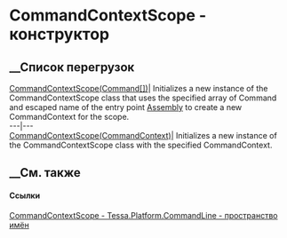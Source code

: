 # CommandContextScope - конструктор
##  __Список перегрузок
[CommandContextScope(Command[])](M_Tessa_Platform_CommandLine_CommandContextScope__ctor.htm)|
Initializes a new instance of the CommandContextScope class that uses the
specified array of Command and escaped name of the entry point
[Assembly](https://learn.microsoft.com/dotnet/api/system.reflection.assembly)
to create a new CommandContext for the scope.  
---|---  
[CommandContextScope(CommandContext)](M_Tessa_Platform_CommandLine_CommandContextScope__ctor_1.htm)|
Initializes a new instance of the CommandContextScope class with the specified
CommandContext.  
## __См. также
#### Ссылки
[CommandContextScope - ](T_Tessa_Platform_CommandLine_CommandContextScope.htm)
[Tessa.Platform.CommandLine - пространство
имён](N_Tessa_Platform_CommandLine.htm)
